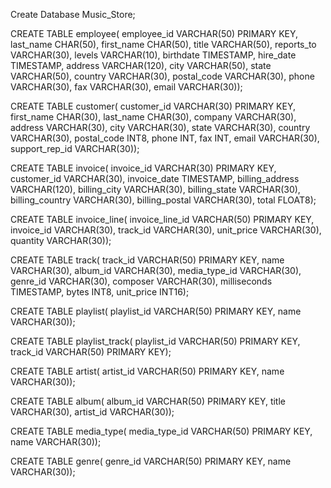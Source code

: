 Create Database Music_Store;

CREATE TABLE employee(
employee_id VARCHAR(50) PRIMARY KEY,
last_name CHAR(50),
first_name CHAR(50),
title VARCHAR(50),
reports_to VARCHAR(30),
levels VARCHAR(10),
birthdate TIMESTAMP,
hire_date TIMESTAMP,
address VARCHAR(120),
city VARCHAR(50),
state VARCHAR(50),
country VARCHAR(30),
postal_code VARCHAR(30),
phone VARCHAR(30),
fax VARCHAR(30),
email VARCHAR(30));

CREATE TABLE customer(
customer_id VARCHAR(30) PRIMARY KEY,
first_name CHAR(30),
last_name CHAR(30),
company VARCHAR(30),
address VARCHAR(30),
city VARCHAR(30),
state VARCHAR(30),
country VARCHAR(30),
postal_code INT8,
phone INT,
fax INT,
email VARCHAR(30),
support_rep_id VARCHAR(30));

CREATE TABLE invoice(
invoice_id VARCHAR(30) PRIMARY KEY,
customer_id VARCHAR(30),
invoice_date TIMESTAMP,
billing_address VARCHAR(120),
billing_city VARCHAR(30),
billing_state VARCHAR(30),
billing_country VARCHAR(30),
billing_postal VARCHAR(30),
total FLOAT8);

CREATE TABLE invoice_line(
invoice_line_id VARCHAR(50) PRIMARY KEY,
invoice_id VARCHAR(30),
track_id VARCHAR(30),
unit_price VARCHAR(30),
quantity VARCHAR(30));

CREATE TABLE track(
track_id VARCHAR(50) PRIMARY KEY,
name VARCHAR(30),
album_id VARCHAR(30),
media_type_id VARCHAR(30),
genre_id VARCHAR(30),
composer VARCHAR(30),
milliseconds TIMESTAMP,
bytes INT8,
unit_price INT16);

CREATE TABLE playlist(
playlist_id VARCHAR(50) PRIMARY KEY,
name  VARCHAR(30));

CREATE TABLE playlist_track(
playlist_id VARCHAR(50) PRIMARY KEY,
track_id VARCHAR(50) PRIMARY KEY);

CREATE TABLE artist(
artist_id VARCHAR(50) PRIMARY KEY,
name  VARCHAR(30)); 

CREATE TABLE album(
album_id VARCHAR(50) PRIMARY KEY,
title  VARCHAR(30),
artist_id  VARCHAR(30));

CREATE TABLE media_type(
media_type_id VARCHAR(50) PRIMARY KEY,
name VARCHAR(30));

CREATE TABLE genre(
genre_id VARCHAR(50) PRIMARY KEY,
name VARCHAR(30));

